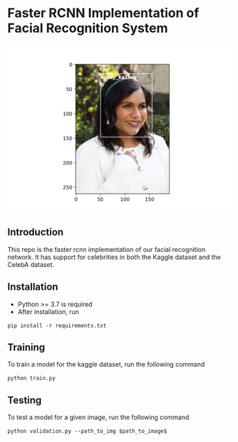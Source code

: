 # Faster RCNN Implementation of Facial Recognition System

![Alt text](example.png "Title")

## Introduction

This repo is the faster rcnn implementation of our facial recognition network. It has support for celebrities in both the Kaggle dataset and the CelebA dataset.

## Installation

- Python >= 3.7 is required
- After installation, run

```
pip install -r requirements.txt
```

## Training

To train a model for the kaggle dataset, run the following command

```
python train.py
```

## Testing

To test a model for a given image, run the following command

```
python validation.py --path_to_img $path_to_image$
```
